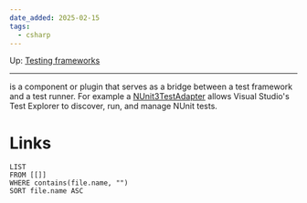 ```yaml
---
date_added: 2025-02-15
tags:
  - csharp
---
```

Up: [Testing frameworks](Testing%20frameworks.md)
___
 is a component or plugin that serves as a bridge between a test framework and a test runner. For example a [NUnit3TestAdapter](NUnit3TestAdapter.md) allows Visual Studio's Test Explorer to discover, run, and manage NUnit tests.
# Links
```dataview
LIST
FROM [[]]
WHERE contains(file.name, "")
SORT file.name ASC
```
